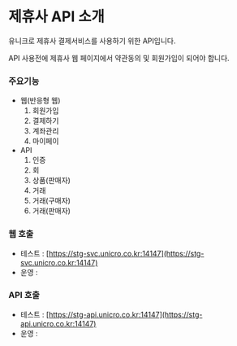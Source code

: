 # 제휴사 API 소개

유니크로 제휴사 결제서비스를 사용하기 위한 API입니다.

API 사용전에 제휴사 웹 페이지에서 약관동의 및 회원가입이 되어야 합니다.

### 주요기능

* 웹(반응형 웹)
  1. 회원가입
  2. 결제하기
  3. 계좌관리
  4. 마이페이
* API
  1. 인증
  2. 회
  3. 상품(판매자)
  4. 거래
  5. 거래(구매자)
  6. 거래(판매자)

### 웹 호출

* 테스트 : [https://stg-svc.unicro.co.kr:14147](https://stg-svc.unicro.co.kr:14147)
* 운영 :

### API 호출

* 테스트 : [https://stg-api.unicro.co.kr:14147](https://stg-api.unicro.co.kr:14147)
* 운영 :
